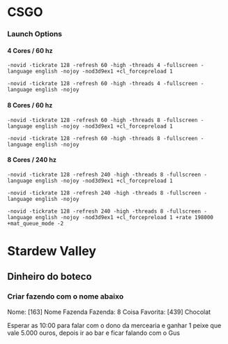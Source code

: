 # CSGO

### Launch Options

#### 4 Cores / 60 hz

`-novid -tickrate 128 -refresh 60 -high -threads 4 -fullscreen -language english -nojoy -nod3d9ex1 +cl_forcepreload 1`

`-novid -tickrate 128 -refresh 60 -high -threads 4 -fullscreen -language english -nojoy`

#### 8 Cores / 60 hz

`-novid -tickrate 128 -refresh 60 -high -threads 8 -fullscreen -language english -nojoy -nod3d9ex1 +cl_forcepreload 1`

`-novid -tickrate 128 -refresh 60 -high -threads 8 -fullscreen -language english -nojoy`

#### 8 Cores / 240 hz

`-novid -tickrate 128 -refresh 240 -high -threads 8 -fullscreen -language english -nojoy -nod3d9ex1 +cl_forcepreload 1`

`-novid -tickrate 128 -refresh 240 -high -threads 8 -fullscreen -language english -nojoy`

`-novid -tickrate 128 -refresh 240 -high -threads 8 -fullscreen -language english -nojoy -nod3d9ex1 +cl_forcepreload 1 +rate 198000 +mat_queue_mode -2`



# Stardew Valley

## Dinheiro do boteco

### Criar fazendo com o nome abaixo

Nome: [163] Nome Fazenda
Fazenda: 8
Coisa Favorita: [439] Chocolat

Esperar as 10:00 para falar com o dono da mercearia e ganhar 1 peixe que vale 5.000 ouros, depois ir ao bar e ficar falando com o Gus

